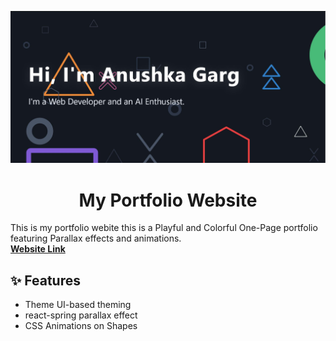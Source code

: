 <p align="center">
  <a href="https://anushkagarg.netlify.app/">
    <img alt="Anushka" src="https://github.com/anushkagarg5653/Web-Portfolio/blob/main/Capture.JPG" />
  </a>
</p>
<h1 align="center">
  My Portfolio Website
</h1>

This is my portfolio webite this is a Playful and Colorful One-Page portfolio featuring Parallax effects and animations. 
<br>
[**Website Link**](https://anushkagarg.netlify.app/)

## ✨ Features

- Theme UI-based theming
- react-spring parallax effect
- CSS Animations on Shapes
